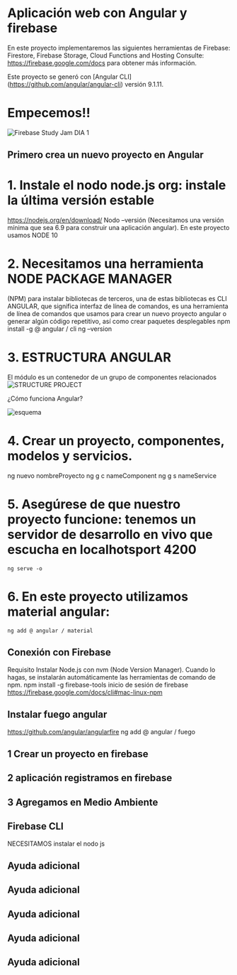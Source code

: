 # Aplicación web con Angular y firebase
En este proyecto implementaremos las siguientes herramientas de Firebase:  Firestore, Firebase Storage, Cloud Functions and Hosting
Consulte: https://firebase.google.com/docs para obtener más información.

Este proyecto se generó con [Angular CLI] (https://github.com/angular/angular-cli) versión 9.1.11.
# Empecemos!!
![Firebase Study Jam DIA 1](https://user-images.githubusercontent.com/39227411/87808661-197b9d00-c828-11ea-8d35-f73133c0c367.jpg)
## Primero crea un nuevo proyecto en Angular
# 1. Instale el nodo node.js org: instale la última versión estable
  https://nodejs.org/en/download/
  Nodo –versión
(Necesitamos una versión mínima que sea 6.9 para construir una aplicación angular). En este proyecto usamos NODE 10
# 2. Necesitamos una herramienta NODE PACKAGE MANAGER
(NPM) para instalar bibliotecas de terceros, una de estas bibliotecas es CLI ANGULAR, que significa interfaz de línea de comandos, es una herramienta de línea de comandos que usamos para crear un nuevo proyecto angular o generar algún código repetitivo, así como crear paquetes desplegables
   npm install -g @ angular / cli
   ng –version
# 3. ESTRUCTURA ANGULAR
El módulo es un contenedor de un grupo de componentes relacionados
![STRUCTURE PROJECT](https://user-images.githubusercontent.com/39227411/87810756-7af13b00-c82b-11ea-969a-a97d5e868cb0.jpg)

¿Cómo funciona Angular?

![esquema](https://user-images.githubusercontent.com/39227411/87809518-85aad080-c829-11ea-9fac-e95f316ea58f.gif)
# 4. Crear un proyecto, componentes, modelos y servicios.
  ng nuevo nombreProyecto
  ng g c nameComponent
  ng g s nameService
  
# 5. Asegúrese de que nuestro proyecto funcione: tenemos un servidor de desarrollo en vivo que escucha en localhotsport 4200
    ng serve -o
# 6. En este proyecto utilizamos material angular:
    ng add @ angular / material

## Conexión con Firebase
Requisito Instalar Node.js con nvm (Node Version Manager).
Cuando lo hagas, se instalarán automáticamente las herramientas de comando de npm.
npm install -g firebase-tools
inicio de sesión de firebase
https://firebase.google.com/docs/cli#mac-linux-npm
## Instalar fuego angular
https://github.com/angular/angularfire
ng add @ angular / fuego
## 1 Crear un proyecto en firebase
## 2 aplicación registramos en firebase
## 3 Agregamos en Medio Ambiente
## Firebase CLI


NECESITAMOS instalar el nodo js
## Ayuda adicional
## Ayuda adicional
## Ayuda adicional
## Ayuda adicional
## Ayuda adicional
